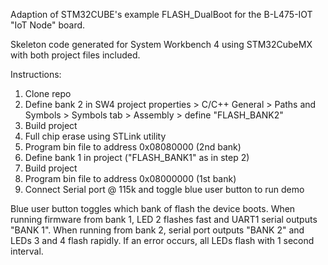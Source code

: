 Adaption of STM32CUBE's example FLASH_DualBoot for the B-L475-IOT "IoT Node" board.

Skeleton code generated for System Workbench 4 using STM32CubeMX with both project files included.

Instructions:
1. Clone repo
2. Define bank 2 in SW4 project properties > C/C++ General > Paths and Symbols > Symbols tab > Assembly > define "FLASH_BANK2"
3. Build project
4. Full chip erase using STLink utility
5. Program bin file to address 0x08080000 (2nd bank)
6. Define bank 1 in project ("FLASH_BANK1" as in step 2)
7. Build project
8. Program bin file to address 0x08000000 (1st bank)
9. Connect Serial port @ 115k and toggle blue user button to run demo

Blue user button toggles which bank of flash the device boots. When running firmware from bank 1, LED 2 flashes fast and UART1 serial outputs "BANK 1". When running from bank 2, serial port outputs "BANK 2" and LEDs 3 and 4 flash rapidly. If an error occurs, all LEDs flash with 1 second interval.